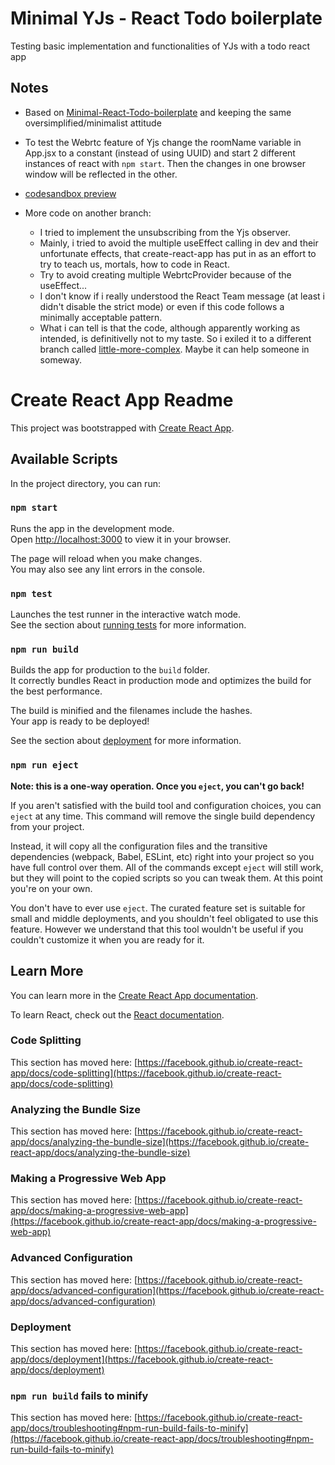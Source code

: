 # Minimal YJs - React Todo boilerplate

Testing basic implementation and functionalities of YJs with a todo react app

## Notes

-   Based on [Minimal-React-Todo-boilerplate](https://github.com/audiBookning/Minimal-React-Todo-boilerplate) and keeping the same oversimplified/minimalist attitude

-   To test the Webrtc feature of Yjs change the roomName variable in App.jsx to a constant (instead of using UUID) and start 2 different instances of react with `npm start`. Then the changes in one browser window will be reflected in the other.

-   [codesandbox preview](https://codesandbox.io/s/minimal-yjs-react-todo-sample-iwtohz?file=/readme.md)

-   More code on another branch:
    -   I tried to implement the unsubscribing from the Yjs observer.
    -   Mainly, i tried to avoid the multiple useEffect calling in dev and their unfortunate effects, that create-react-app has put in as an effort to try to teach us, mortals, how to code in React.
    -   Try to avoid creating multiple WebrtcProvider because of the useEffect...
    -   I don't know if i really understood the React Team message (at least i didn't disable the strict mode) or even if this code follows a minimally acceptable pattern.
    -   What i can tell is that the code, although apparently working as intended, is definitivelly not to my taste. So i exiled it to a different branch called [little-more-complex](https://github.com/audiBookning/yjs-todos/tree/little-more-complex). Maybe it can help someone in someway.

# Create React App Readme

This project was bootstrapped with [Create React App](https://github.com/facebook/create-react-app).

## Available Scripts

In the project directory, you can run:

### `npm start`

Runs the app in the development mode.\
Open [http://localhost:3000](http://localhost:3000) to view it in your browser.

The page will reload when you make changes.\
You may also see any lint errors in the console.

### `npm test`

Launches the test runner in the interactive watch mode.\
See the section about [running tests](https://facebook.github.io/create-react-app/docs/running-tests) for more information.

### `npm run build`

Builds the app for production to the `build` folder.\
It correctly bundles React in production mode and optimizes the build for the best performance.

The build is minified and the filenames include the hashes.\
Your app is ready to be deployed!

See the section about [deployment](https://facebook.github.io/create-react-app/docs/deployment) for more information.

### `npm run eject`

**Note: this is a one-way operation. Once you `eject`, you can't go back!**

If you aren't satisfied with the build tool and configuration choices, you can `eject` at any time. This command will remove the single build dependency from your project.

Instead, it will copy all the configuration files and the transitive dependencies (webpack, Babel, ESLint, etc) right into your project so you have full control over them. All of the commands except `eject` will still work, but they will point to the copied scripts so you can tweak them. At this point you're on your own.

You don't have to ever use `eject`. The curated feature set is suitable for small and middle deployments, and you shouldn't feel obligated to use this feature. However we understand that this tool wouldn't be useful if you couldn't customize it when you are ready for it.

## Learn More

You can learn more in the [Create React App documentation](https://facebook.github.io/create-react-app/docs/getting-started).

To learn React, check out the [React documentation](https://reactjs.org/).

### Code Splitting

This section has moved here: [https://facebook.github.io/create-react-app/docs/code-splitting](https://facebook.github.io/create-react-app/docs/code-splitting)

### Analyzing the Bundle Size

This section has moved here: [https://facebook.github.io/create-react-app/docs/analyzing-the-bundle-size](https://facebook.github.io/create-react-app/docs/analyzing-the-bundle-size)

### Making a Progressive Web App

This section has moved here: [https://facebook.github.io/create-react-app/docs/making-a-progressive-web-app](https://facebook.github.io/create-react-app/docs/making-a-progressive-web-app)

### Advanced Configuration

This section has moved here: [https://facebook.github.io/create-react-app/docs/advanced-configuration](https://facebook.github.io/create-react-app/docs/advanced-configuration)

### Deployment

This section has moved here: [https://facebook.github.io/create-react-app/docs/deployment](https://facebook.github.io/create-react-app/docs/deployment)

### `npm run build` fails to minify

This section has moved here: [https://facebook.github.io/create-react-app/docs/troubleshooting#npm-run-build-fails-to-minify](https://facebook.github.io/create-react-app/docs/troubleshooting#npm-run-build-fails-to-minify)
